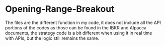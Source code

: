 # Opening-Range-Breakout

The files are the different function in my code, it does not include all the API portions of the codes as those can be found in the IBKR and Alpacca documents, the strategy code is a bit different when using it in real time with APIs, but the logic still remains the same. 
